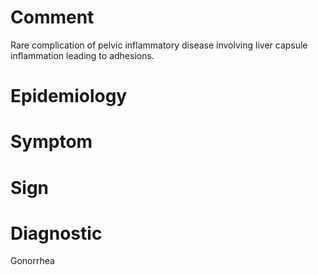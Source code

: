 # Comment

Rare complication of pelvic inflammatory disease involving liver capsule inflammation leading to adhesions.

# Epidemiology

# Symptom

# Sign

# Diagnostic

Gonorrhea
